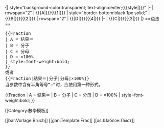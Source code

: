 {| style="background-color:transparent; text-align:center;{{{style|}}}"
|-
| rowspan="2" | {{{A|}}}{{{1|}}}
| style="border-bottom:black 1px solid;" | {{{B|}}}{{{2|}}}
| rowspan="2" | {{{D|}}}{{{4|}}}
|-
| {{{C|}}}{{{3|}}}
|}<noinclude>
==语法==
<pre>
{{Fraction
| A = 结果＝
| B = 分子
| C = 分母
| D = ×100%
| style=font-weight:bold;
}}
或者
{{Fraction|结果＝|分子|分母|×100%}}
当参数中含有半角等号“=”时，应使用第一种形式。
</pre>
{{Fraction
| A = 结果＝
| B = 分子
| C = 分母
| D = ×100%
| style=font-weight:bold;
}}

[[Category:數學模板]]

[[bar:Vorlage:Bruch]]
[[gan:Template:Frac]]
[[os:Шаблон:Лыст]]
</noinclude>